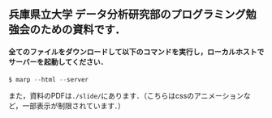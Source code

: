 ## 兵庫県立大学 データ分析研究部のプログラミング勉強会のための資料です．

#### 全てのファイルをダウンロードして以下のコマンドを実行し，ローカルホストでサーバーを起動してください．

```powershell
$ marp --html --server
```

また，資料のPDFは`./slide/`にあります．（こちらはcssのアニメーションなど，一部表示が制限されています．）
